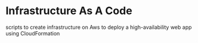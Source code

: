 # Infrastructure As A Code
scripts to create infrastructure on Aws to deploy a high-availability web app using CloudFormation
